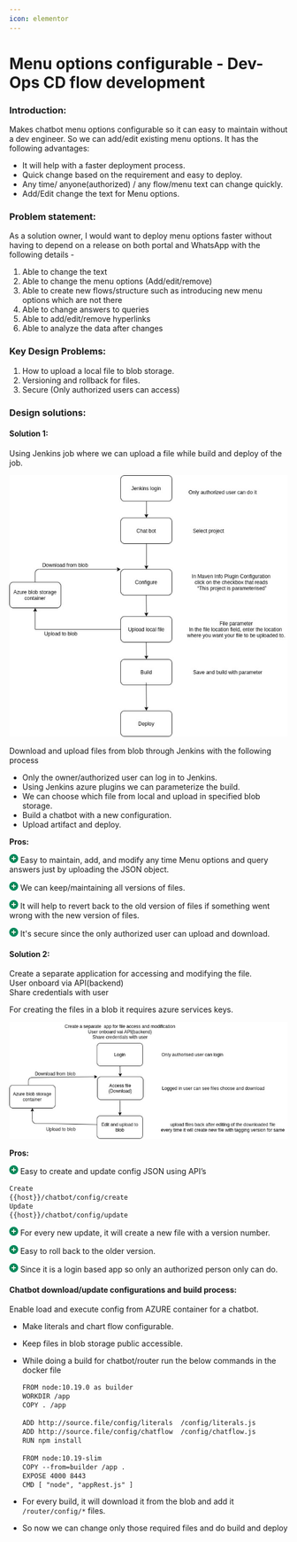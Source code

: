 ```yaml
---
icon: elementor
---
```


# Menu options configurable - Dev-Ops CD flow development

### **Introduction:** <a href="#menuoptionsconfigurable-dev-opscdflowdevelopment-introduction" id="menuoptionsconfigurable-dev-opscdflowdevelopment-introduction"></a>

Makes chatbot menu options configurable so it can easy to maintain without a dev engineer. So we can add/edit existing menu options. It has the following advantages:

* It will help with a faster deployment process.
* Quick change based on the requirement and easy to deploy.
* Any time/ anyone(authorized) / any flow/menu text can change quickly.
* Add/Edit change the text for Menu options.

### **Problem statement:** <a href="#menuoptionsconfigurable-dev-opscdflowdevelopment-problemstatement" id="menuoptionsconfigurable-dev-opscdflowdevelopment-problemstatement"></a>

As a solution owner, I would want to deploy menu options faster without having to depend on a release on both portal and WhatsApp with the following details -

1. Able to change the text
2. Able to change the menu options (Add/edit/remove)
3. Able to create new flows/structure such as introducing new menu options which are not there
4. Able to change answers to queries
5. Able to add/edit/remove hyperlinks
6. Able to analyze the data after changes

### **Key Design Problems:** <a href="#menuoptionsconfigurable-dev-opscdflowdevelopment-keydesignproblems" id="menuoptionsconfigurable-dev-opscdflowdevelopment-keydesignproblems"></a>

1. How to upload a local file to blob storage.
2. Versioning and rollback for files.
3. Secure (Only authorized users can access)

### **Design solutions:** <a href="#menuoptionsconfigurable-dev-opscdflowdevelopment-designsolutions" id="menuoptionsconfigurable-dev-opscdflowdevelopment-designsolutions"></a>

#### **Solution 1:** <a href="#menuoptionsconfigurable-dev-opscdflowdevelopment-solution1" id="menuoptionsconfigurable-dev-opscdflowdevelopment-solution1"></a>

Using Jenkins job where we can upload a file while build and deploy of the job.

![](../../../.gitbook/assets/1871970305.jpg)

Download and upload files from blob through Jenkins with the following process

* Only the owner/authorized user can log in to Jenkins.
* Using Jenkins azure plugins we can parameterize the build.
* We can choose which file from local and upload in specified blob storage.
* Build a chatbot with a new configuration.
* Upload artifact and deploy.

**Pros:**

![(plus)](../../../.gitbook/assets/add.png) Easy to maintain, add, and modify any time Menu options and query answers just by uploading the JSON object.

![(plus)](../../../.gitbook/assets/add.png) We can keep/maintaining all versions of files.

![(plus)](../../../.gitbook/assets/add.png) It will help to revert back to the old version of files if something went wrong with the new version of files.

![(plus)](../../../.gitbook/assets/add.png) It's secure since the only authorized user can upload and download.

#### **Solution 2:** <a href="#menuoptionsconfigurable-dev-opscdflowdevelopment-solution2" id="menuoptionsconfigurable-dev-opscdflowdevelopment-solution2"></a>

Create a separate application for accessing and modifying the file.\
User onboard via API(backend)\
Share credentials with user

For creating the files in a blob it requires azure services keys.

![](../../../.gitbook/assets/1871970311.jpg)

**Pros:**

![(plus)](../../../.gitbook/assets/add.png) Easy to create and update config JSON using API’s

```
Create
{{host}}/chatbot/config/create
Update
{{host}}/chatbot/config/update
```

![(plus)](../../../.gitbook/assets/add.png) For every new update, it will create a new file with a version number.

![(plus)](../../../.gitbook/assets/add.png) Easy to roll back to the older version.

![(plus)](../../../.gitbook/assets/add.png) Since it is a login based app so only an authorized person only can do.

#### Chatbot download/update configurations and build process: <a href="#menuoptionsconfigurable-dev-opscdflowdevelopment-chatbotdownload-updateconfigurationsandbuildprocess" id="menuoptionsconfigurable-dev-opscdflowdevelopment-chatbotdownload-updateconfigurationsandbuildprocess"></a>

Enable load and execute config from AZURE container for a chatbot.

* Make literals and chart flow configurable.
* Keep files in blob storage public accessible.
*   While doing a build for chatbot/router run the below commands in the docker file

    ```
    FROM node:10.19.0 as builder
    WORKDIR /app
    COPY . /app

    ADD http://source.file/config/literals  /config/literals.js 
    ADD http://source.file/config/chatflow  /config/chatflow.js
    RUN npm install

    FROM node:10.19-slim
    COPY --from=builder /app .
    EXPOSE 4000 8443
    CMD [ "node", "appRest.js" ]
    ```
* For every build, it will download it from the blob and add it `/router/config/*` files.
* So now we can change only those required files and do build and deploy
